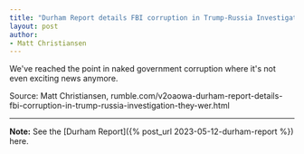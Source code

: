 ```yaml
---
title: "Durham Report details FBI corruption in Trump-Russia Investigation"
layout: post
author:
- Matt Christiansen
---
```


We've reached the point in naked government corruption where it's not even exciting news anymore.

<script>!function(r,u,m,b,l,e){r._Rumble=b,r[b]||(r[b]=function(){(r[b]._=r[b]._||[]).push(arguments);if(r[b]._.length==1){l=u.createElement(m),e=u.getElementsByTagName(m)[0],l.async=1,l.src="https://rumble.com/embedJS/u17acb"+(arguments[1].video?'.'+arguments[1].video:'')+"/?url="+encodeURIComponent(location.href)+"&args="+encodeURIComponent(JSON.stringify([].slice.apply(arguments))),e.parentNode.insertBefore(l,e)}})}(window, document, "script", "Rumble");</script>
<div id="rumble_v2lp9gm"></div>
<script>Rumble("play", {"video":"v2lp9gm","div":"rumble_v2lp9gm"});</script>

Source: Matt Christiansen, rumble.com/v2oaowa-durham-report-details-fbi-corruption-in-trump-russia-investigation-they-wer.html

---

**Note:** See the [Durham Report]({% post_url 2023-05-12-durham-report %}) here.
